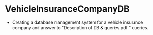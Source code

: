 # VehicleInsuranceCompanyDB
* Creating a database management system for a vehicle insurance company and answer to "Description of DB & queries.pdf " queries.
